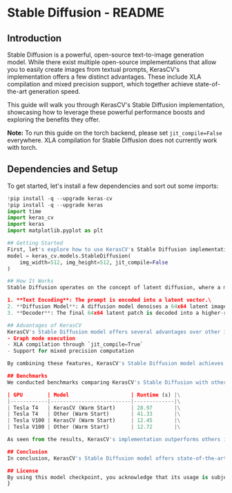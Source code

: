 # Stable Diffusion - README

## Introduction
Stable Diffusion is a powerful, open-source text-to-image generation model. While there exist multiple open-source implementations that allow you to easily create images from textual prompts, KerasCV's implementation offers a few distinct advantages. These include XLA compilation and mixed precision support, which together achieve state-of-the-art generation speed.

This guide will walk you through KerasCV's Stable Diffusion implementation, showcasing how to leverage these powerful performance boosts and exploring the benefits they offer.

**Note:** To run this guide on the torch backend, please set `jit_compile=False` everywhere. XLA compilation for Stable Diffusion does not currently work with torch.

## Dependencies and Setup
To get started, let's install a few dependencies and sort out some imports:
```python
!pip install -q --upgrade keras-cv
!pip install -q --upgrade keras
import time
import keras_cv
import keras
import matplotlib.pyplot as plt

## Getting Started
First, let's explore how to use KerasCV's Stable Diffusion implementation and generate images from textual prompts.\
model = keras_cv.models.StableDiffusion(
    img_width=512, img_height=512, jit_compile=False
)

## How It Works
Stable Diffusion operates on the concept of latent diffusion, where a model denoises noise patches to generate images. Here's a brief overview of how it works:

1. **Text Encoding**: The prompt is encoded into a latent vector.\
2. **Diffusion Model**: A diffusion model denoises a 64x64 latent image patch over multiple steps.\
3. **Decoder**: The final 64x64 latent patch is decoded into a higher-resolution 512x512 image.\

## Advantages of KerasCV
KerasCV's Stable Diffusion model offers several advantages over other implementations, including:
- Graph mode execution
- XLA compilation through `jit_compile=True`
- Support for mixed precision computation

By combining these features, KerasCV's Stable Diffusion model achieves significantly faster generation speeds. See the benchmarks below for comparison.

## Benchmarks
We conducted benchmarks comparing KerasCV's Stable Diffusion with other implementations. Here are the results on a Tesla T4 GPU:\

| GPU        | Model                    | Runtime (s) |\
|------------|--------------------------|-------------|\
| Tesla T4   | KerasCV (Warm Start)     | 28.97       |\
| Tesla T4   | Other (Warm Start)       | 41.33       |\
| Tesla V100 | KerasCV (Warm Start)     | 12.45       |\
| Tesla V100 | Other (Warm Start)       | 12.72       |\

As seen from the results, KerasCV's implementation outperforms others in terms of runtime.\

## Conclusion
In conclusion, KerasCV's Stable Diffusion model offers state-of-the-art text-to-image generation with superior performance. By leveraging XLA compilation and mixed precision support, it achieves remarkable speed improvements over other implementations. Get started with KerasCV today to experience faster and more efficient image generation!\

## License
By using this model checkpoint, you acknowledge that its usage is subject to the terms of the CreativeML Open RAIL-M license at [CreativeML License](https://raw.githubusercontent.com/CompVis/stable-diffusion/main/LICENSE).\
}
